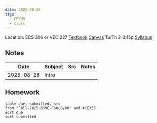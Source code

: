 ```yaml
---
date: 2025-08-25
tags:
  - CE335
  - class
---
```


Location: ECS 306 or VEC 227
[Textbook](https://education.wiley.com/ng-course-dashboard/index.html#/course-resources)
[Canvas](https://csulb.instructure.com/courses/99910)
Tu/Th 2-3:15p
[Syllabus](https://csulb.instructure.com/courses/99910/assignments/syllabus)

## Notes
| Date       | Subject | Src | Notes |
| ---------- | ------- | --- | ----- |
| 2025-08-26 | Intro   |     |       |


## Homework
```dataview
table due, submitted, src
from "Fall-2025-BSME-CSULB/HW" and #CE335
sort due
sort submitted
```



